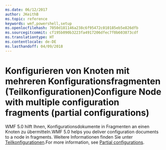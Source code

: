 ```yaml
---
ms.date: 06/12/2017
author: JKeithB
ms.topic: reference
keywords: wmf,powershell,setup
ms.openlocfilehash: 7050d181146a238c6f95472c010185eb5e826dfb
ms.sourcegitcommit: cf195b090b3223fa4917206dfec7f0b603873cdf
ms.translationtype: HT
ms.contentlocale: de-DE
ms.lasthandoff: 04/09/2018
---
```

# <a name="configure-node-with-multiple-configuration-fragments-partial-configurations"></a><span data-ttu-id="c6093-102">Konfigurieren von Knoten mit mehreren Konfigurationsfragmenten (Teilkonfigurationen)</span><span class="sxs-lookup"><span data-stu-id="c6093-102">Configure Node with multiple configuration fragments (partial configurations)</span></span>

<span data-ttu-id="c6093-103">WMF 5.0 hilft Ihnen, Konfigurationsdokumente in Fragmenten an einen Knoten zu übermitteln.</span><span class="sxs-lookup"><span data-stu-id="c6093-103">WMF 5.0 helps you deliver configuration documents to a node in fragments.</span></span> <span data-ttu-id="c6093-104">Weitere Informationen finden Sie unter [Teilkonfigurationen](https://msdn.microsoft.com/powershell/dsc/partialconfigs).</span><span class="sxs-lookup"><span data-stu-id="c6093-104">For more information, see [Partial configurations](https://msdn.microsoft.com/powershell/dsc/partialconfigs).</span></span>